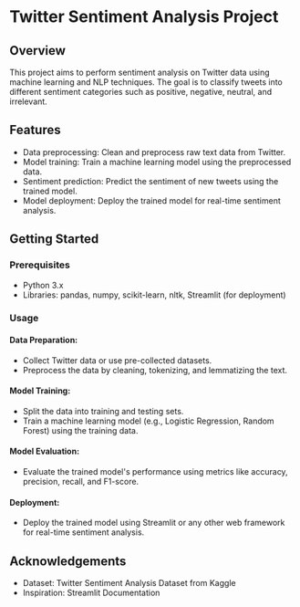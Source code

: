 # Twitter Sentiment Analysis Project

## Overview
This project aims to perform sentiment analysis on Twitter data using machine learning and NLP techniques. The goal is to classify tweets into different sentiment categories such as positive, negative, neutral, and irrelevant.

## Features
- Data preprocessing: Clean and preprocess raw text data from Twitter.
- Model training: Train a machine learning model using the preprocessed data.
- Sentiment prediction: Predict the sentiment of new tweets using the trained model.
- Model deployment: Deploy the trained model for real-time sentiment analysis.

## Getting Started
### Prerequisites
- Python 3.x
- Libraries: pandas, numpy, scikit-learn, nltk, Streamlit (for deployment)

### Usage
#### Data Preparation:
- Collect Twitter data or use pre-collected datasets.
- Preprocess the data by cleaning, tokenizing, and lemmatizing the text.
#### Model Training:
- Split the data into training and testing sets.
- Train a machine learning model (e.g., Logistic Regression, Random Forest) using the training data.
#### Model Evaluation:
- Evaluate the trained model's performance using metrics like accuracy, precision, recall, and F1-score.
#### Deployment:
- Deploy the trained model using Streamlit or any other web framework for real-time sentiment analysis.

## Acknowledgements
- Dataset: Twitter Sentiment Analysis Dataset from Kaggle
- Inspiration: Streamlit Documentation
